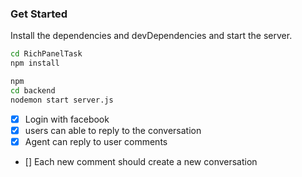 ### Get Started
Install the dependencies and devDependencies and start the server.

```sh
cd RichPanelTask
npm install

npm 
cd backend
nodemon start server.js
```

- [x] Login with facebook
- [x] users can able to reply to the conversation
- [x] Agent can reply to user comments
- []  Each new comment should create a new conversation 
 